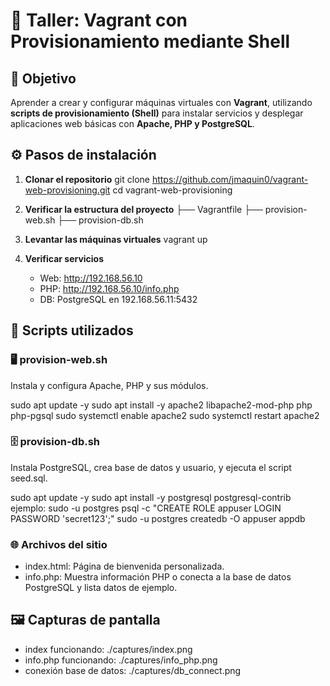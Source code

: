 # 🧩 Taller: Vagrant con Provisionamiento mediante Shell

## 🎯 Objetivo
Aprender a crear y configurar máquinas virtuales con **Vagrant**, utilizando **scripts de provisionamiento (Shell)** para instalar servicios y desplegar aplicaciones web básicas con **Apache, PHP y PostgreSQL**.

## ⚙️ Pasos de instalación
1. **Clonar el repositorio**
   git clone https://github.com/jmaquin0/vagrant-web-provisioning.git
   cd vagrant-web-provisioning

2. **Verificar la estructura del proyecto**
   ├── Vagrantfile
   ├── provision-web.sh
   ├── provision-db.sh


3. **Levantar las máquinas virtuales**
   vagrant up

4. **Verificar servicios**
   - Web: http://192.168.56.10
   - PHP: http://192.168.56.10/info.php
   - DB: PostgreSQL en 192.168.56.11:5432

## 📜 Scripts utilizados

### 🖥️ provision-web.sh
Instala y configura Apache, PHP y sus módulos.

sudo apt update -y
sudo apt install -y apache2 libapache2-mod-php php php-pgsql
sudo systemctl enable apache2
sudo systemctl restart apache2

### 🗄️ provision-db.sh
Instala PostgreSQL, crea base de datos y usuario, y ejecuta el script seed.sql.

sudo apt update -y
sudo apt install -y postgresql postgresql-contrib
ejemplo:
sudo -u postgres psql -c "CREATE ROLE appuser LOGIN PASSWORD 'secret123';"
sudo -u postgres createdb -O appuser appdb

### 🌐 Archivos del sitio
- index.html: Página de bienvenida personalizada.
- info.php: Muestra información PHP o conecta a la base de datos PostgreSQL y lista datos de ejemplo.

## 🖼️ Capturas de pantalla
- index funcionando: ./captures/index.png
- info.php funcionando: ./captures/info_php.png
- conexión base de datos: ./captures/db_connect.png

